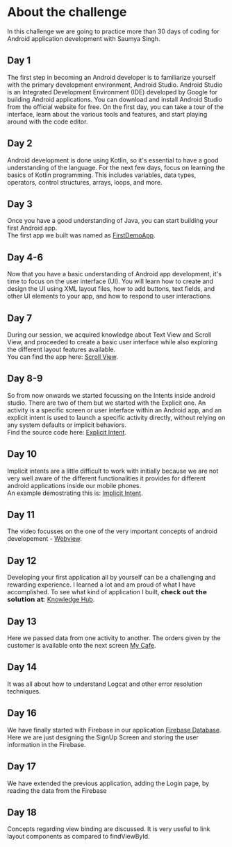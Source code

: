 # About the challenge
In this challenge we are going to practice more than 30 days of coding for Android application development with Saumya Singh. 

## Day 1
The first step in becoming an Android developer is to familiarize yourself with the primary development environment, Android Studio. Android Studio is an Integrated Development Environment (IDE) developed by Google for building Android applications. You can download and install Android Studio from the official website for free. On the first day, you can take a tour of the interface, learn about the various tools and features, and start playing around with the code editor.

## Day 2
Android development is done using Kotlin, so it's essential to have a good understanding of the language. For the next few days, focus on learning the basics of Kotlin programming. This includes variables, data types, operators, control structures, arrays, loops, and more.

## Day 3
Once you have a good understanding of Java, you can start building your first Android app.<br>
The first app we built was named as <a href="https://github.com/NehaVns/30DaysAppDevChallenge/tree/main/First Demo App" target="_blank" rel="noreferrer">FirstDemoApp</a>.

## Day 4-6
Now that you have a basic understanding of Android app development, it's time to focus on the user interface (UI). You will learn how to create and design the UI using XML layout files, how to add buttons, text fields, and other UI elements to your app, and how to respond to user interactions.

## Day 7
During our session, we acquired knowledge about Text View and Scroll View, and proceeded to create a basic user interface while also exploring the different layout features available. <br>
You can find the app here: <a href="https://github.com/NehaVns/30DaysAppDevChallenge/tree/main/ScrollView" target="_blank" rel="noreferrer">Scroll View</a>.

## Day 8-9
So from now onwards we started focussing on the Intents inside android studio. There are two of them but we started with the Explicit one. An activity is a specific screen or user interface within an Android app, and an explicit intent is used to launch a specific activity directly, without relying on any system defaults or implicit behaviors.<br>
Find the source code here:  <a href="https://github.com/NehaVns/30DaysAppDevChallenge/tree/main/ExplicitIntent" target="_blank" rel="noreferrer">Explicit Intent</a>.

## Day 10
Implicit intents are a little difficult to work with initially because we are not very well aware of the different functionalities it provides for different android applications inside our mobile phones. <br>
An example demostrating this is:  <a href="https://github.com/NehaVns/30DaysAppDevChallenge/tree/main/ImplicitIntent" target="_blank" rel="noreferrer">Implicit Intent</a>.

## Day 11
The video focusses on the one of the very important concepts of android developement - <a href="https://github.com/NehaVns/30DaysAppDevChallenge/tree/main/WebView" target="_blank" rel="noreferrer">Webview</a>.

## Day 12
Developing your first application all by yourself can be a challenging and rewarding experience. I learned a lot and am proud of what I have accomplished. To see what kind of application I built, 𝗰𝗵𝗲𝗰𝗸 𝗼𝘂𝘁 𝘁𝗵𝗲 𝘀𝗼𝗹𝘂𝘁𝗶𝗼𝗻 𝗮𝘁: <a href="https://github.com/NehaVns/30DaysAppDevChallenge/tree/main/KnowledgeHub" target="_blank" rel="noreferrer">Knowledge Hub</a>.

## Day 13
Here we passed data from one activity to another. The orders given by the customer is available onto the next screen <a href="https://github.com/NehaVns/30DaysAppDevChallenge/tree/main/MyCafe" target="_blank" rel="noreferrer">My Cafe</a>. 

## Day 14
It was all about how to understand Logcat and other error resolution techniques.

## Day 16
We have finally started with Firebase in our application <a href="https://github.com/NehaVns/30DaysAppDevChallenge/tree/main/FirebaseDatabase" target="_blank" rel="noreferrer">Firebase Database</a>. <br>
Here we are just designing the SignUp Screen and storing the user information in the Firebase.

## Day 17
We have extended the previous application, adding the Login page, by reading the data from the Firebase

## Day 18
Concepts regarding view binding are discussed. It is very useful to link layout components as compared to findViewById. 



